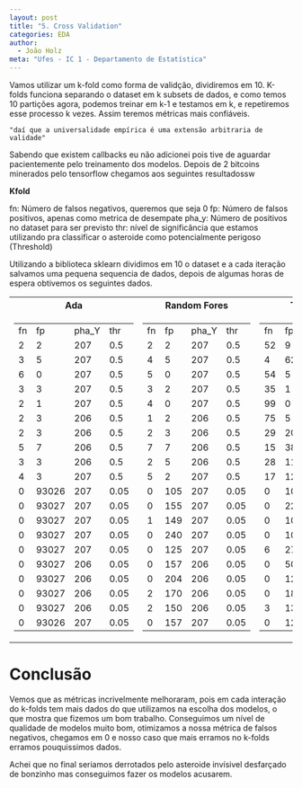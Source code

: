 ```yaml
---
layout: post
title: "5. Cross Validation"
categories: EDA
author:
  - João Holz
meta: "Ufes - IC 1 - Departamento de Estatística"
---
```


Vamos utilizar um k-fold como forma de validção, dividiremos em 10. K-folds funciona separando o dataset em k subsets de dados, e como temos 10 partições agora, podemos treinar em k-1 e testamos em k, e repetiremos esse processo k vezes. Assim teremos métricas mais confiáveis.

    "daí que a universalidade empírica é uma extensão arbitraria de validade"

Sabendo que existem callbacks eu não adicionei pois tive de aguardar pacientemente pelo treinamento dos modelos. Depois de 2 bitcoins minerados pelo tensorflow chegamos aos seguintes resultadossw

**Kfold**

fn: Número de falsos negativos, queremos que seja 0
fp: Número de falsos positivos, apenas como metrica de desempate
pha_y: Número de positivos no dataset para ser previsto
thr: nível de significância que estamos utilizando pra classificar o asteroide como potencialmente perigoso (Threshold)

Utilizando a biblioteca sklearn dividimos em 10 o dataset e a cada iteração salvamos uma pequena sequencia de dados, depois de algumas horas de espera obtivemos os seguintes dados.

<table>
<tr><th> Ada </th><th> Random Fores  </th><th> Tensorflow  </th></tr>
<tr><td>

<table><tr><td>fn</td><td>fp</td><td>pha_Y</td><td>thr</td></tr><tr><td>2</td><td>2</td><td>207</td><td>0.5</td></tr><tr><td>3</td><td>5</td><td>207</td><td>0.5</td></tr><tr><td>6</td><td>0</td><td>207</td><td>0.5</td></tr><tr><td>3</td><td>3</td><td>207</td><td>0.5</td></tr><tr><td>2</td><td>1</td><td>207</td><td>0.5</td></tr><tr><td>2</td><td>3</td><td>206</td><td>0.5</td></tr><tr><td>2</td><td>3</td><td>206</td><td>0.5</td></tr><tr><td>5</td><td>7</td><td>206</td><td>0.5</td></tr><tr><td>3</td><td>3</td><td>206</td><td>0.5</td></tr><tr><td>4</td><td>3</td><td>207</td><td>0.5</td></tr><tr><td>0</td><td>93026</td><td>207</td><td>0.05</td></tr><tr><td>0</td><td>93027</td><td>207</td><td>0.05</td></tr><tr><td>0</td><td>93027</td><td>207</td><td>0.05</td></tr><tr><td>0</td><td>93027</td><td>207</td><td>0.05</td></tr><tr><td>0</td><td>93027</td><td>207</td><td>0.05</td></tr><tr><td>0</td><td>93027</td><td>206</td><td>0.05</td></tr><tr><td>0</td><td>93027</td><td>206</td><td>0.05</td></tr><tr><td>0</td><td>93027</td><td>206</td><td>0.05</td></tr><tr><td>0</td><td>93027</td><td>206</td><td>0.05</td></tr><tr><td>0</td><td>93026</td><td>207</td><td>0.05</td></tr></table>

</td><td>

<table><tr><td>fn</td><td>fp</td><td>pha_Y</td><td>thr</td></tr><tr><td>2</td><td>2</td><td>207</td><td>0.5</td></tr><tr><td>4</td><td>5</td><td>207</td><td>0.5</td></tr><tr><td>5</td><td>0</td><td>207</td><td>0.5</td></tr><tr><td>3</td><td>2</td><td>207</td><td>0.5</td></tr><tr><td>4</td><td>0</td><td>207</td><td>0.5</td></tr><tr><td>1</td><td>2</td><td>206</td><td>0.5</td></tr><tr><td>2</td><td>3</td><td>206</td><td>0.5</td></tr><tr><td>7</td><td>7</td><td>206</td><td>0.5</td></tr><tr><td>2</td><td>5</td><td>206</td><td>0.5</td></tr><tr><td>5</td><td>2</td><td>207</td><td>0.5</td></tr><tr><td>0</td><td>105</td><td>207</td><td>0.05</td></tr><tr><td>0</td><td>155</td><td>207</td><td>0.05</td></tr><tr><td>1</td><td>149</td><td>207</td><td>0.05</td></tr><tr><td>0</td><td>240</td><td>207</td><td>0.05</td></tr><tr><td>0</td><td>125</td><td>207</td><td>0.05</td></tr><tr><td>0</td><td>157</td><td>206</td><td>0.05</td></tr><tr><td>0</td><td>204</td><td>206</td><td>0.05</td></tr><tr><td>2</td><td>170</td><td>206</td><td>0.05</td></tr><tr><td>2</td><td>150</td><td>206</td><td>0.05</td></tr><tr><td>0</td><td>157</td><td>207</td><td>0.05</td></tr></table>

</td><td>

<table><tr><td>fn</td><td>fp</td><td>pha_Y</td><td>thr</td></tr><tr><td>52</td><td>9</td><td>207</td><td>0.5</td></tr><tr><td>4</td><td>62</td><td>207</td><td>0.5</td></tr><tr><td>54</td><td>5</td><td>207</td><td>0.5</td></tr><tr><td>35</td><td>1</td><td>207</td><td>0.5</td></tr><tr><td>99</td><td>0</td><td>207</td><td>0.5</td></tr><tr><td>75</td><td>5</td><td>206</td><td>0.5</td></tr><tr><td>29</td><td>20</td><td>206</td><td>0.5</td></tr><tr><td>15</td><td>38</td><td>206</td><td>0.5</td></tr><tr><td>28</td><td>11</td><td>206</td><td>0.5</td></tr><tr><td>17</td><td>12</td><td>207</td><td>0.5</td></tr><tr><td>0</td><td>102</td><td>207</td><td>0.05</td></tr><tr><td>0</td><td>226</td><td>207</td><td>0.05</td></tr><tr><td>0</td><td>106</td><td>207</td><td>0.05</td></tr><tr><td>0</td><td>105</td><td>207</td><td>0.05</td></tr><tr><td>6</td><td>27</td><td>207</td><td>0.05</td></tr><tr><td>0</td><td>50</td><td>206</td><td>0.05</td></tr><tr><td>0</td><td>129</td><td>206</td><td>0.05</td></tr><tr><td>0</td><td>183</td><td>206</td><td>0.05</td></tr><tr><td>3</td><td>136</td><td>206</td><td>0.05</td></tr><tr><td>0</td><td>126</td><td>207</td><td>0.05</td></tr></table>

</td></tr></table>

# Conclusão

Vemos que as métricas incrivelmente melhoraram, pois em cada interação do k-folds tem mais dados do que utilizamos na escolha dos modelos, o que mostra que fizemos um bom trabalho. Conseguimos um nível de qualidade de modelos muito bom,
otimizamos a nossa métrica de falsos negativos, chegamos em 0 e nosso caso que mais erramos no k-folds erramos pouquissimos dados.

Achei que no final seriamos derrotados pelo asteroide invísivel desfarçado de bonzinho mas conseguimos fazer os modelos acusarem.

<!-- | fn  | fp    | pha_Y | thr  |
| --- | ----- | ----- | ---- |
| 2   | 2     | 207   | 0.5  |
| 3   | 5     | 207   | 0.5  |
| 6   | 0     | 207   | 0.5  |
| 3   | 3     | 207   | 0.5  |
| 2   | 1     | 207   | 0.5  |
| 2   | 3     | 206   | 0.5  |
| 2   | 3     | 206   | 0.5  |
| 5   | 7     | 206   | 0.5  |
| 3   | 3     | 206   | 0.5  |
| 4   | 3     | 207   | 0.5  |
| 0   | 93026 | 207   | 0.05 |
| 0   | 93027 | 207   | 0.05 |
| 0   | 93027 | 207   | 0.05 |
| 0   | 93027 | 207   | 0.05 |
| 0   | 93027 | 207   | 0.05 |
| 0   | 93027 | 206   | 0.05 |
| 0   | 93027 | 206   | 0.05 |
| 0   | 93027 | 206   | 0.05 |
| 0   | 93027 | 206   | 0.05 |
| 0   | 93026 | 207   | 0.05 | -->

<!-- | fn  | fp  | pha_Y | thr  |
| --- | --- | ----- | ---- |
| 2   | 2   | 207   | 0.5  |
| 4   | 5   | 207   | 0.5  |
| 5   | 0   | 207   | 0.5  |
| 3   | 2   | 207   | 0.5  |
| 4   | 0   | 207   | 0.5  |
| 1   | 2   | 206   | 0.5  |
| 2   | 3   | 206   | 0.5  |
| 7   | 7   | 206   | 0.5  |
| 2   | 5   | 206   | 0.5  |
| 5   | 2   | 207   | 0.5  |
| 0   | 105 | 207   | 0.05 |
| 0   | 155 | 207   | 0.05 |
| 1   | 149 | 207   | 0.05 |
| 0   | 240 | 207   | 0.05 |
| 0   | 125 | 207   | 0.05 |
| 0   | 157 | 206   | 0.05 |
| 0   | 204 | 206   | 0.05 |
| 2   | 170 | 206   | 0.05 |
| 2   | 150 | 206   | 0.05 |
| 0   | 157 | 207   | 0.05 | -->
